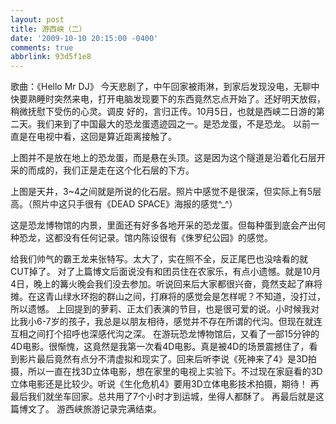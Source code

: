 ```yaml
---
layout: post
title: 游西峡（二）
date: '2009-10-10 20:15:00 -0400'
comments: true
abbrlink: 93d5f1e8
---
```

歌曲：《Hello Mr DJ》
今天悲剧了，中午回家被雨淋，到家后发现没电，无聊中快要熟睡时突然来电，打开电脑发现要下的东西竟然忘点开始了。还好明天放假，稍微抚慰下受伤的心灵。调皮
好的，言归正传。10月5日，也就是西峡二日游的第二天。我们来到了中国最大的恐龙蛋遗迹园之一。是恐龙蛋，不是恐龙。
以前一直是在电视中看，这回是算近距离接触了。



上图并不是放在地上的恐龙蛋，而是悬在头顶。这是因为这个隧道是沿着化石层开采的而成的，我们正是走在这个化石层的下方。


上图是天井，3~4之间就是所说的化石层。照片中感觉不是很深，但实际上有5层高。（照片中这只手很有《DEAD SPACE》海报的感觉^_^）



这是恐龙博物馆的内景，里面还有好多各地开采的恐龙蛋。但每种蛋到底会产出何种恐龙，这都没有任何记录。馆内陈设很有《侏罗纪公园》的感觉。


给我们帅气的霸王龙来张特写。太大了，实在照不全，反正尾巴也没啥看的就CUT掉了。
对了上篇博文后面说没有和团员住在农家乐，有点小遗憾。就是10月4日，晚上的篝火晚会我们没去参加。听说回来后大家都很兴奋，竟然支起了麻将摊。在这青山绿水环抱的群山之间，打麻将的感觉会是怎样呢？不知道，没打过，所以遗憾。
上回提到的萝莉、正太们表演的节目，也是很可爱的说。小时候我对比我小6-7岁的孩子，我总是以朋友相待，感觉并不存在所谓的代沟。但现在就连互相之间打个招呼也深感代沟之深。
在游玩恐龙博物馆后，又看了一部15分钟的4D电影。很惭愧，这竟然是我第一次看4D电影。真是被4D的场景震撼住了，看到影片最后竟然有点分不清虚拟和现实了。回来后听李说《死神来了4》是3D拍摄，所以一直在找3D立体电影，想在家里的电视上实验下。不过现在家庭看的3D立体电影还是比较少。听说《生化危机4》要用3D立体电影技术拍摄，期待！
再最后我们就坐车回家。总共用了7个小时才到运城，坐得人都酥了。
再最后就是这篇博文了。
游西峡旅游记录完满结束。
